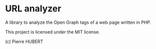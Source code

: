 # URL analyzer

A library to analyze the Open Graph tags of a web page written in PHP.

This project is licensed under the MIT license.

(c) Pierre HUBERT